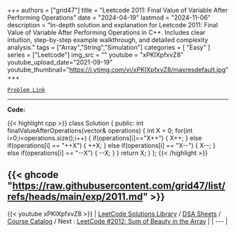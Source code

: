 
+++
authors = ["grid47"]
title = "Leetcode 2011: Final Value of Variable After Performing Operations"
date = "2024-04-19"
lastmod = "2024-11-06"
description = "In-depth solution and explanation for Leetcode 2011: Final Value of Variable After Performing Operations in C++. Includes clear intuition, step-by-step example walkthrough, and detailed complexity analysis."
tags = ["Array","String","Simulation"]
categories = [
    "Easy"
]
series = ["Leetcode"]
img_src = ""
youtube = "xPKIXpfxvZ8"
youtube_upload_date="2021-09-19"
youtube_thumbnail="https://i.ytimg.com/vi/xPKIXpfxvZ8/maxresdefault.jpg"
+++



[`Problem Link`](https://leetcode.com/problems/final-value-of-variable-after-performing-operations/description/)

---
**Code:**

{{< highlight cpp >}}
class Solution {
public:
    int finalValueAfterOperations(vector<string>& operations) 
    {
        int X = 0;
        for(int i=0;i<operations.size();i++)
        {
            if(operations[i]=="X++")
            {
                X++;
            }
            else if(operations[i] == "++X")
            {
                ++X;
            }
            else if(operations[i] == "X--")
            {
                X--;
            }
            else if(operations[i] == "--X")
            {
                --X;
            }
        }
        return X;
    }
};
{{< /highlight >}}

{{< ghcode "https://raw.githubusercontent.com/grid47/list/refs/heads/main/exp/2011.md" >}}
---
{{< youtube xPKIXpfxvZ8 >}}
| [LeetCode Solutions Library](https://grid47.xyz/leetcode/) / [DSA Sheets](https://grid47.xyz/sheets/) / [Course Catalog](https://grid47.xyz/courses/) / Next : [LeetCode #2012: Sum of Beauty in the Array](https://grid47.xyz/leetcode/solution-2012-sum-of-beauty-in-the-array/) |
| --- |

